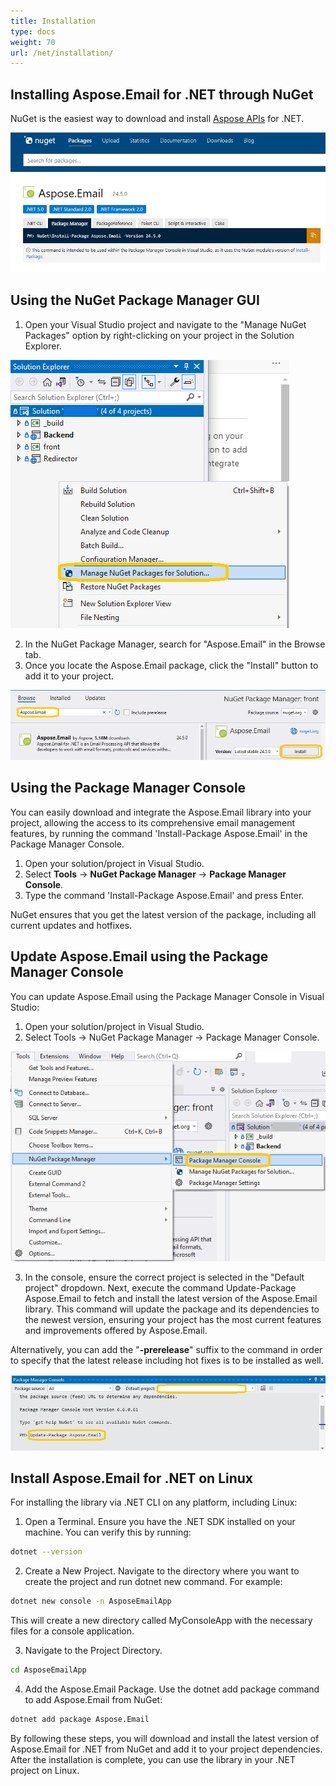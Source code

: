 ```yaml
---
title: Installation
type: docs
weight: 70
url: /net/installation/
---
```



## **Installing Aspose.Email for .NET through NuGet**
NuGet is the easiest way to download and install [Aspose APIs](https://www.nuget.org/packages/Aspose.Email) for .NET.

![todo:image_alt_text](installation.png)


## **Using the NuGet Package Manager GUI** 

1. Open your Visual Studio project and navigate to the "Manage NuGet Packages" option by right-clicking on your project in the Solution Explorer. 

![todo:image_alt_text](solution-explorer.png)

2. In the NuGet Package Manager, search for "Aspose.Email" in the Browse tab. 
3. Once you locate the Aspose.Email package, click the "Install" button to add it to your project. 

![todo:image_alt_text](install.png)

## **Using the Package Manager Console**

You can easily download and integrate the Aspose.Email library into your project, allowing the access to its comprehensive email management features, by running the command 'Install-Package Aspose.Email' in the Package Manager Console. 

1. Open your solution/project in Visual Studio.
2. Select **Tools** -> **NuGet Package Manager** -> **Package Manager Console**.
3. Type the command 'Install-Package Aspose.Email' and press Enter.

NuGet ensures that you get the latest version of the package, including all current updates and hotfixes. 


## **Update Aspose.Email using the Package Manager Console**
You can update Aspose.Email using the Package Manager Console in Visual Studio:

1. Open your solution/project in Visual Studio.
2. Select Tools -> NuGet Package Manager -> Package Manager Console.

![todo:image_alt_text](update.png)

3. In the console, ensure the correct project is selected in the "Default project" dropdown. Next, execute the command Update-Package Aspose.Email to fetch and install the latest version of the Aspose.Email library. This command will update the package and its dependencies to the newest version, ensuring your project has the most current features and improvements offered by Aspose.Email. 

Alternatively, you can add the "**-prerelease**" suffix to the command in order to specify that the latest release including hot fixes is to be installed as well.

![todo:image_alt_text](type-the-command.png) 


## **Install Aspose.Email for .NET on Linux**

For installing the library via .NET CLI on any platform, including Linux:

1. Open a Terminal. Ensure you have the .NET SDK installed on your machine. You can verify this by running:

  ```bash
  dotnet --version
  ```

2. Create a New Project. Navigate to the directory where you want to create the project and run dotnet new command. For example:

  ```bash
  dotnet new console -n AsposeEmailApp
  ```

  This will create a new directory called MyConsoleApp with the necessary files for a console application.

3. Navigate to the Project Directory.

  ```bash
  cd AsposeEmailApp
  ```
  
4. Add the Aspose.Email Package. Use the dotnet add package command to add Aspose.Email from NuGet:

  ```bash
  dotnet add package Aspose.Email
  ```
By following these steps, you will download and install the latest version of Aspose.Email for .NET from NuGet and add it to your project dependencies. After the installation is complete, you can use the library in your .NET project on Linux.